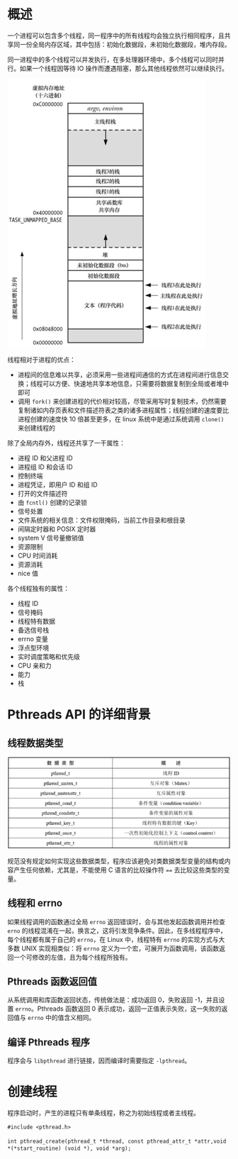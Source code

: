 # 概述

一个进程可以包含多个线程，同一程序中的所有线程均会独立执行相同程序，且共享同一份全局内存区域，其中包括：初始化数据段，未初始化数据段，堆内存段。

同一进程中的多个线程可以并发执行，在多处理器环境中，多个线程可以同时并行。如果一个线程因等待 IO 操作而遭遇阻塞，那么其他线程依然可以继续执行。

![](./img/threads.png)

线程相对于进程的优点：

- 进程间的信息难以共享，必须采用一些进程间通信的方式在进程间进行信息交换；线程可以方便、快速地共享本地信息，只需要将数据复制到全局或者堆中即可
- 调用 `fork()`  来创建进程的代价相对较高，尽管采用写时复制技术，仍然需要复制诸如内存页表和文件描述符表之类的诸多进程属性；线程创建的速度要比进程创建的速度快 10 倍甚至更多，在 linux 系统中是通过系统调用 `clone()` 来创建线程的

除了全局内存外，线程还共享了一干属性：

- 进程 ID 和父进程 ID
- 进程组 ID 和会话 ID
- 控制终端
- 进程凭证，即用户 ID 和组 ID
- 打开的文件描述符
- 由 `fcntl()` 创建的记录锁
- 信号处置
- 文件系统的相关信息：文件权限掩码，当前工作目录和根目录
- 间隔定时器和 POSIX 定时器
- system V 信号量撤销值
- 资源限制
- CPU 时间消耗
- 资源消耗
- nice 值

各个线程独有的属性：

- 线程 ID 
- 信号掩码
- 线程特有数据
- 备选信号栈
- errno 变量
- 浮点型环境
- 实时调度策略和优先级
- CPU 亲和力
- 能力
- 栈

# Pthreads API 的详细背景

## 线程数据类型

![](./img/threads_data_type.png)

规范没有规定如何实现这些数据类型，程序应该避免对类数据类型变量的结构或内容产生任何依赖，尤其是，不能使用 C 语言的比较操作符 `==` 去比较这些类型的变量。

## 线程和 errno

如果线程调用的函数通过全局 `errno` 返回错误时，会与其他发起函数调用并检查 `erno` 的线程混淆在一起，换言之，这将引发竞争条件。因此，在多线程程序中，每个线程都有属于自己的 `errno`，在 Linux 中，线程特有 `errno` 的实现方式与大多数 UNIX 实现相类似：将 `errno` 定义为一个宏，可展开为函数调用，该函数返回一个可修改的左值，且为每个线程所独有。

## Pthreads 函数返回值

从系统调用和库函数返回状态，传统做法是：成功返回 0，失败返回 -1，并且设置 `errno`。Pthreads 函数返回 0 表示成功，返回一正值表示失败，这一失败的返回值与 `errno` 中的值含义相同。

## 编译 Pthreads 程序

程序会与 `libpthread` 进行链接，因而编译时需要指定 `-lpthread`。

# 创建线程

程序启动时，产生的进程只有单条线程，称之为初始线程或者主线程。

```
#include <pthread.h>

int pthread_create(pthread_t *thread, const pthread_attr_t *attr,void *(*start_routine) (void *), void *arg);
```



















